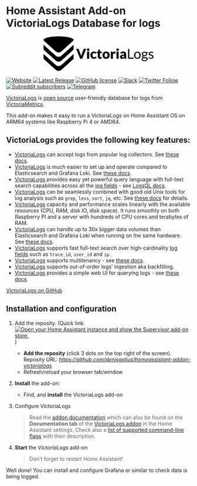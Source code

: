 # Home Assistant Add-on VictoriaLogs Database for logs

<p align="center">
   <img src="logo.png" width="300" alt="Home Assistant Add-on VictoriaLogs Database for logs">
</p>

[![Website](https://img.shields.io/website?url=http%3A%2F%2Fvictoriametrics.community%2F&up_message=VictoriaMetrics.Community&up_color=e94600&down_message=VictoriaMetrics.Community&down_color=ff0000&link=https%3A%2F%2Fvictoriametrics.community%2F)](https://victoriametrics.community/) [![Latest Release](https://img.shields.io/github/v/tag/VictoriaMetrics-Community/homeassistant-addon-victorialogs?style=flat-square&color=661d76)](https://github.com/VictoriaMetrics-Community/homeassistant-addon-victorialogs/releases/latest)
[![GitHub license](https://img.shields.io/github/license/VictoriaMetrics/VictoriaMetrics.svg)](https://github.com/VictoriaMetrics-Community/homeassistant-addon-victoriametrics/blob/main/LICENSE) [![Slack](https://img.shields.io/badge/join%20slack-%23victoriametrics-brightgreen.svg)](https://slack.victoriametrics.com/) [![Twitter Follow](https://img.shields.io/twitter/follow/VictoriaMetrics?style=social)](https://x.com/VictoriaMetrics) [![Subreddit subscribers](https://img.shields.io/reddit/subreddit-subscribers/VictoriaMetrics?style=social)](https://www.reddit.com/r/VictoriaMetrics/) [![Telegram](https://img.shields.io/badge/Telegram-2CA5E0?style=flat-squeare&logo=telegram&logoColor=white)](https://t.me/VictoriaMetrics_en)

[VictoriaLogs](https://docs.victoriametrics.com/victorialogs/) is [open source](https://github.com/VictoriaMetrics/VictoriaMetrics/tree/master/app/victoria-logs) user-friendly database for logs from [VictoriaMetrics](https://github.com/VictoriaMetrics/VictoriaMetrics/).

This add-on makes it easy to run a VictoriaLogs on Home Assistant OS on ARM64 systems like Raspberry Pi 4 or AMD64.

## VictoriaLogs provides the following key features:
  
- [VictoriaLogs](https://docs.victoriametrics.com/victorialogs/) can accept logs from popular log collectors. See [these docs](https://docs.victoriametrics.com/victorialogs/data-ingestion/).
- [VictoriaLogs](https://docs.victoriametrics.com/victorialogs/) is much easier to set up and operate compared to Elasticsearch and Grafana Loki. See [these docs](https://docs.victoriametrics.com/victorialogs/quickstart/).
-   [VictoriaLogs](https://docs.victoriametrics.com/victorialogs/) provides easy yet powerful query language with full-text search capabilities across all the [log fields](https://docs.victoriametrics.com/victorialogs/keyconcepts/#data-model) - see [LogsQL docs](https://docs.victoriametrics.com/victorialogs/logsql/).
- [VictoriaLogs](https://docs.victoriametrics.com/victorialogs/) can be seamlessly combined with good old Unix tools for log analysis such as `grep`, `less`, `sort`, `jq`, etc. See [these docs](https://docs.victoriametrics.com/victorialogs/querying/#command-line) for details.
- [VictoriaLogs](https://docs.victoriametrics.com/victorialogs/) capacity and performance scales linearly with the available resources (CPU, RAM, disk IO, disk space). It runs smoothly on both Raspberry PI and a server with hundreds of CPU cores and terabytes of RAM.
- [VictoriaLogs](https://docs.victoriametrics.com/victorialogs/) can handle up to 30x bigger data volumes than Elasticsearch and Grafana Loki when running on the same hardware. See [these docs](https://docs.victoriametrics.com/victorialogs/#benchmarks).
- [VictoriaLogs](https://docs.victoriametrics.com/victorialogs/) supports fast full-text search over high-cardinality [log fields](https://docs.victoriametrics.com/victorialogs/keyconcepts/#data-model) such as `trace_id`, `user_id` and `ip`.
- [VictoriaLogs](https://docs.victoriametrics.com/victorialogs/) supports multitenancy - see [these docs](https://docs.victoriametrics.com/victorialogs/#multitenancy).
- [VictoriaLogs](https://docs.victoriametrics.com/victorialogs/) supports out-of-order logs’ ingestion aka backfilling.
- [VictoriaLogs](https://docs.victoriametrics.com/victorialogs/) provides a simple web UI for querying logs - see [these docs](https://docs.victoriametrics.com/victorialogs/querying/#web-ui).

[VictoriaLogs on GitHub](https://github.com/VictoriaMetrics/VictoriaMetrics)


## Installation and configuration

1. Add the reposity. (Quick link: [![Open your Home Assistant instance and show the Supervisor add-on store.](https://my.home-assistant.io/badges/supervisor_store.svg)](https://my.home-assistant.io/redirect/supervisor_store/) )
    * **Add the reposity** (click 3 dots on the top right of the screen). Reposity URL: *https://github.com/denisgolius/homeassistant-addon-victorialogs*
    * Refresh/reload your browser tab/window

2. **Install** the add-on:
    * Find, and **install** the VictoriaLogs add-on

3. Configure VictoriaLogs
   > Read the [addon documentation](victoria-logs/DOCS.md) which can also be found on the **Documentation tab** of the [VictoriaLogs addon](https://my.home-assistant.io/redirect/supervisor_store/) in the Home Assistant settings. Check also a [list of supported command-line flags](https://docs.victoriametrics.com/victorialogs/#list-of-command-line-flags) with their description.

4. **Start** the *VictoriaLogs* add-on

    > Don't forget to restart Home Assistant!


Well done! You can install and configure Grafana or similar to check data is being logged.
